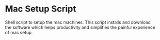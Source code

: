 # Mac Setup Script
Shell script to setup the mac machines. This script installs and download the software which helps productivity and simplifies the painful experience of mac setup.
